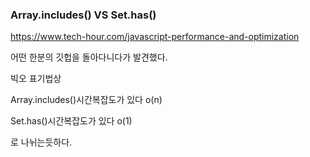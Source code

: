 ### Array.includes() VS Set.has()

https://www.tech-hour.com/javascript-performance-and-optimization

어떤 한분의 깃헙을 돌아다니다가 발견했다.

빅오 표기법상

Array.includes()시간복잡도가 있다 o(n)

Set.has()시간복잡도가 있다 o(1)

로 나뉘는듯하다.
